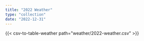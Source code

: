 ```yaml
---
title: "2022 Weather"
type: "collection"
date: "2022-12-31"
---
```


{{< csv-to-table-weather path="weather/2022-weather.csv" >}}
